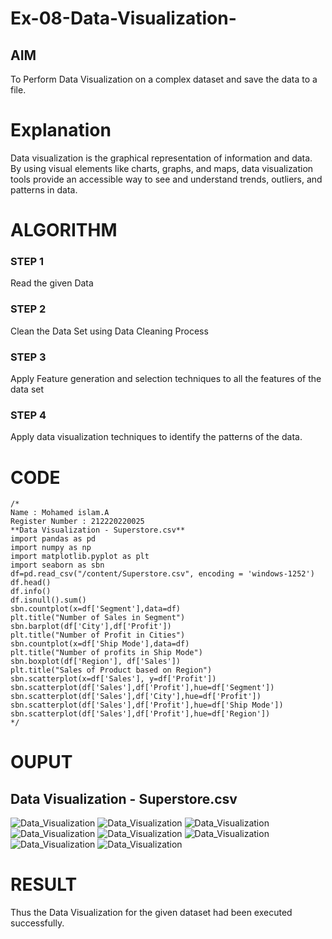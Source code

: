 # Ex-08-Data-Visualization-

## AIM
To Perform Data Visualization on a complex dataset and save the data to a file. 

# Explanation
Data visualization is the graphical representation of information and data. By using visual elements like charts, graphs, and maps, data visualization tools provide an accessible way to see and understand trends, outliers, and patterns in data.

# ALGORITHM
### STEP 1
Read the given Data
### STEP 2
Clean the Data Set using Data Cleaning Process
### STEP 3
Apply Feature generation and selection techniques to all the features of the data set
### STEP 4
Apply data visualization techniques to identify the patterns of the data.

# CODE
```
/* 
Name : Mohamed islam.A
Register Number : 212220220025
**Data Visualization - Superstore.csv**
import pandas as pd
import numpy as np
import matplotlib.pyplot as plt
import seaborn as sbn
df=pd.read_csv("/content/Superstore.csv", encoding = 'windows-1252')
df.head()
df.info()
df.isnull().sum()
sbn.countplot(x=df['Segment'],data=df)
plt.title("Number of Sales in Segment")
sbn.barplot(df['City'],df['Profit'])
plt.title("Number of Profit in Cities")
sbn.countplot(x=df['Ship Mode'],data=df)
plt.title("Number of profits in Ship Mode")
sbn.boxplot(df['Region'], df['Sales'])
plt.title("Sales of Product based on Region")
sbn.scatterplot(x=df['Sales'], y=df['Profit'])
sbn.scatterplot(df['Sales'],df['Profit'],hue=df['Segment'])
sbn.scatterplot(df['Sales'],df['City'],hue=df['Profit'])
sbn.scatterplot(df['Sales'],df['Profit'],hue=df['Ship Mode'])
sbn.scatterplot(df['Sales'],df['Profit'],hue=df['Region'])
*/
```
# OUPUT
## Data Visualization - Superstore.csv
![Data_Visualization](/images/img.png) 
![Data_Visualization](/images/img2.png)
![Data_Visualization](/images/img3.png)
![Data_Visualization](/images/img4.png)
![Data_Visualization](/images/img5.png)
![Data_Visualization](/images/img6.png)
![Data_Visualization](/images/img7.png)
![Data_Visualization](/images/img8.png)


# RESULT
Thus the Data Visualization for the given dataset had been executed successfully.
